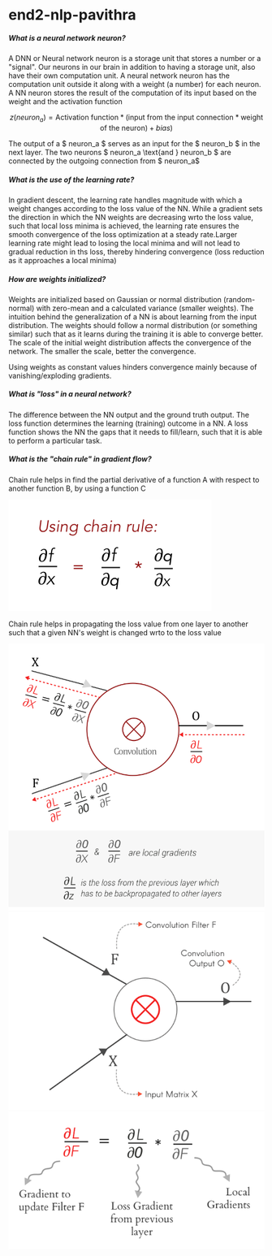 # end2-nlp-pavithra


##### What is a neural network neuron?

A DNN or Neural network neuron is a storage unit that stores a number or a "signal". Our neurons in our brain in addition to having a storage unit, also have their own computation unit. A neural network neuron has the computation unit outside it along with a weight (a number) for each neuron. A NN neuron stores the result of the computation of its input based on the weight and the activation function

$$ z (neuron_a) =  \text{Activation function} * (\text {input from the input connection} * \text{weight of the neuron}) + bias)$$

The output of a $ neuron_a $ serves as an input for the $ neuron_b $ in the next layer. The two neurons $ neuron_a \text{and } neuron_b $ are connected by the outgoing connection from $ neuron_a$


##### What is the use of the learning rate?

In gradient descent, the learning rate handles magnitude with which a weight changes according to the loss value of the NN. While a gradient sets the direction in which the NN weights are decreasing wrto the loss value, such that local loss minima is achieved, the learning rate ensures the smooth convergence of the loss optimization at a steady rate.Larger learning rate might lead to losing the local minima and will not lead to gradual reduction in ths loss, thereby hindering convergence (loss reduction as it approaches a local minima)

##### How are weights initialized?

Weights are initialized based on Gaussian or normal distribution (random-normal)  with zero-mean and a calculated variance (smaller weights). The intuition behind the generalization of a NN is about learning from the input distribution. The weights should follow a normal distribution (or something similar) such that as it learns during the training it is able to converge better. The scale of the initial weight distribution affects the convergence of the network. The smaller the scale, better the convergence.

Using weights as constant values hinders convergence mainly because of vanishing/exploding gradients. 

##### What is "loss" in a neural network?

The difference between the NN output and the ground truth output. The loss function determines the learning (training) outcome in a NN. A loss function shows the NN the gaps that it needs to fill/learn, such that it is able to perform a particular task.

##### What is the "chain rule" in gradient flow?

Chain rule helps in find the partial derivative of a function A  with respect to another function B, by using a function C

![Image](./images/chain-rule-1.png)

Chain rule helps in propagating the loss value from one layer to another such that a given NN's weight is changed wrto to the loss value

![image](./images/propagation.png)
![image](./images/propagation-gif.gif)
![image](./images/propagation-2.png)
